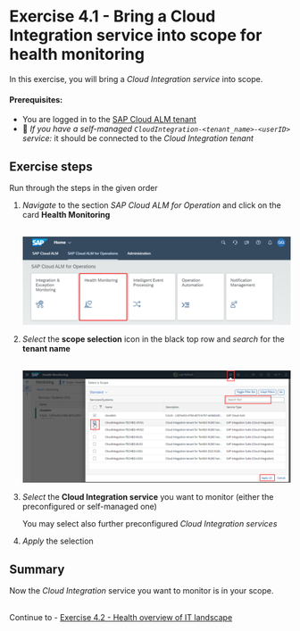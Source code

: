 # Exercise 4.1 - Bring a Cloud Integration service into scope for health monitoring

In this exercise, you will bring a *Cloud Integration service* into scope.

#### Prerequisites:

- You are logged in to the [SAP Cloud ALM tenant](https://teched22-cloudalm-003.eu10.alm.cloud.sap/launchpad#Shell-home)
- :construction_worker: *If you have a self-managed `CloudIntegration-<tenant_name>-<userID>` service:* it should be connected to the *Cloud Integration tenant*

## Exercise steps

Run through the steps in the given order

1.	*Navigate* to the section *SAP Cloud ALM for Operation* and click on the card **Health Monitoring**

    <br>![](/exercises/ex4/images/CALMLandingHealthMon.png)

2. *Select* the **scope selection** icon in the black top row and *search* for the **tenant name**

    <br>![](/exercises/ex4/images/HMScoping.png)

3. *Select* the **Cloud Integration service** you want to monitor (either the preconfigured or self-managed one)

    You may select also further preconfigured *Cloud Integration services*
    
4. *Apply* the selection


    

## Summary

Now the *Cloud Integration* service you want to monitor is in your scope.

<br>Continue to - [Exercise 4.2 - Health overview of IT landscape](/exercises/ex4/ex42/)
